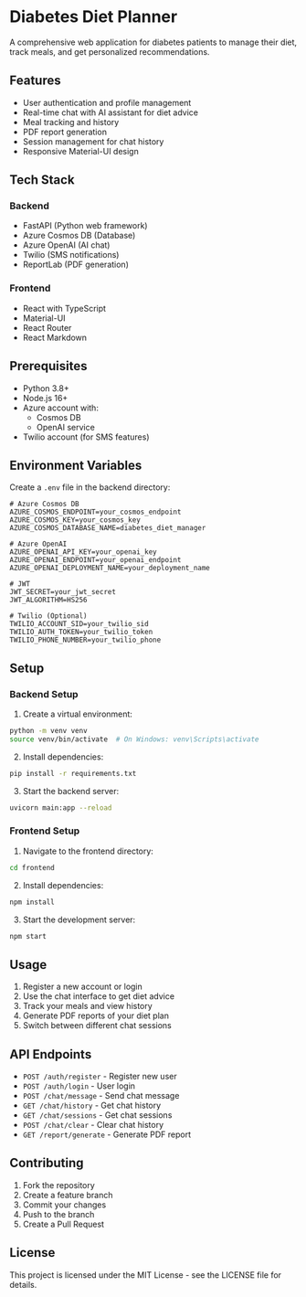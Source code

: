 # Diabetes Diet Planner

A comprehensive web application for diabetes patients to manage their diet, track meals, and get personalized recommendations.

## Features

- User authentication and profile management
- Real-time chat with AI assistant for diet advice
- Meal tracking and history
- PDF report generation
- Session management for chat history
- Responsive Material-UI design

## Tech Stack

### Backend
- FastAPI (Python web framework)
- Azure Cosmos DB (Database)
- Azure OpenAI (AI chat)
- Twilio (SMS notifications)
- ReportLab (PDF generation)

### Frontend
- React with TypeScript
- Material-UI
- React Router
- React Markdown

## Prerequisites

- Python 3.8+
- Node.js 16+
- Azure account with:
  - Cosmos DB
  - OpenAI service
- Twilio account (for SMS features)

## Environment Variables

Create a `.env` file in the backend directory:

```env
# Azure Cosmos DB
AZURE_COSMOS_ENDPOINT=your_cosmos_endpoint
AZURE_COSMOS_KEY=your_cosmos_key
AZURE_COSMOS_DATABASE_NAME=diabetes_diet_manager

# Azure OpenAI
AZURE_OPENAI_API_KEY=your_openai_key
AZURE_OPENAI_ENDPOINT=your_openai_endpoint
AZURE_OPENAI_DEPLOYMENT_NAME=your_deployment_name

# JWT
JWT_SECRET=your_jwt_secret
JWT_ALGORITHM=HS256

# Twilio (Optional)
TWILIO_ACCOUNT_SID=your_twilio_sid
TWILIO_AUTH_TOKEN=your_twilio_token
TWILIO_PHONE_NUMBER=your_twilio_phone
```

## Setup

### Backend Setup

1. Create a virtual environment:
```bash
python -m venv venv
source venv/bin/activate  # On Windows: venv\Scripts\activate
```

2. Install dependencies:
```bash
pip install -r requirements.txt
```

3. Start the backend server:
```bash
uvicorn main:app --reload
```

### Frontend Setup

1. Navigate to the frontend directory:
```bash
cd frontend
```

2. Install dependencies:
```bash
npm install
```

3. Start the development server:
```bash
npm start
```

## Usage

1. Register a new account or login
2. Use the chat interface to get diet advice
3. Track your meals and view history
4. Generate PDF reports of your diet plan
5. Switch between different chat sessions

## API Endpoints

- `POST /auth/register` - Register new user
- `POST /auth/login` - User login
- `POST /chat/message` - Send chat message
- `GET /chat/history` - Get chat history
- `GET /chat/sessions` - Get chat sessions
- `POST /chat/clear` - Clear chat history
- `GET /report/generate` - Generate PDF report

## Contributing

1. Fork the repository
2. Create a feature branch
3. Commit your changes
4. Push to the branch
5. Create a Pull Request

## License

This project is licensed under the MIT License - see the LICENSE file for details. 